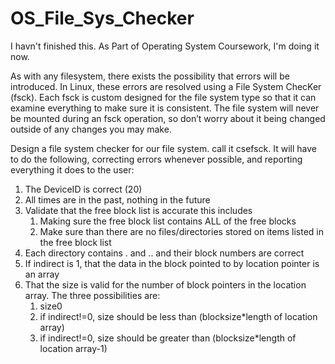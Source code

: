 # OS_File_Sys_Checker
I havn't finished this. As Part of Operating System Coursework, I'm doing it now.  


As with any filesystem, there exists the possibility that errors will be introduced.  In Linux, these errors are resolved using a File System ChecKer (fsck).  Each fsck is custom designed for the file system type so that it can examine everything to make sure it is consistent.  The file system will never be mounted during an fsck operation, so don’t worry about it being changed outside of any changes you may make.

Design a file system checker for our file system. call it csefsck. It will have to do the following, correcting errors whenever possible, and reporting everything it does to the user:

1.	The DeviceID is correct (20)
2.	All times are in the past, nothing in the future
3.	Validate that the free block list is accurate this includes
    1.	Making sure the free block list contains ALL of the free blocks
    2.	Make sure than there are no files/directories stored on items listed in the free block list
4.	Each directory contains . and .. and their block numbers are correct
5.	If indirect is 1, that the data in the block pointed to by location pointer is an array
6.	That the size is valid for the number of block pointers in the location array. The three possibilities are:
    1.	size<blocksize  should have indirect=0 and size>0
    2.	if indirect!=0, size should be less than (blocksize*length of location array)
    3.	if indirect!=0, size should be greater than (blocksize*length of location array-1)
    
